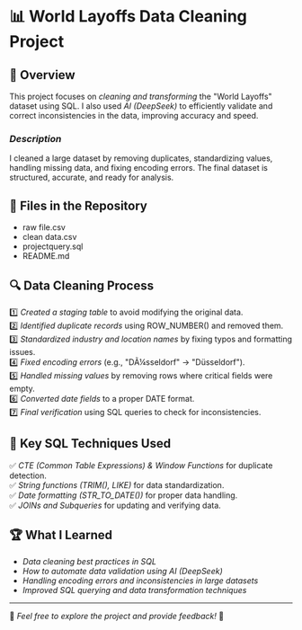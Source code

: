 # 📊 World Layoffs Data Cleaning Project  

## 📌 Overview  
This project focuses on *cleaning and transforming* the "World Layoffs" dataset using SQL. I also used *AI (DeepSeek)* to efficiently validate and correct inconsistencies in the data, improving accuracy and speed.  

### *Description*  
I cleaned a large dataset by removing duplicates, standardizing values, handling missing data, and fixing encoding errors. The final dataset is structured, accurate, and ready for analysis.   

## 📂 Files in the Repository  
- raw file.csv  
- clean data.csv  
- projectquery.sql  
- README.md  

## 🔍 Data Cleaning Process  
1️⃣ *Created a staging table* to avoid modifying the original data.  
2️⃣ *Identified duplicate records* using ROW_NUMBER() and removed them.  
3️⃣ *Standardized industry and location names* by fixing typos and formatting issues.  
4️⃣ *Fixed encoding errors* (e.g., "DÃ¼sseldorf" → "Düsseldorf").  
5️⃣ *Handled missing values* by removing rows where critical fields were empty.  
6️⃣ *Converted date fields* to a proper DATE format.  
7️⃣ *Final verification* using SQL queries to check for inconsistencies.  

## 🚀 Key SQL Techniques Used  
✅ *CTE (Common Table Expressions) & Window Functions* for duplicate detection.  
✅ *String functions (TRIM(), LIKE)* for data standardization.  
✅ *Date formatting (STR_TO_DATE())* for proper data handling.  
✅ *JOINs and Subqueries* for updating and verifying data.  

## 🏆 What I Learned  
- *Data cleaning best practices in SQL*  
- *How to automate data validation using AI (DeepSeek)*  
- *Handling encoding errors and inconsistencies in large datasets*  
- *Improved SQL querying and data transformation techniques*  

---
🔹 *Feel free to explore the project and provide feedback!* 🔹
